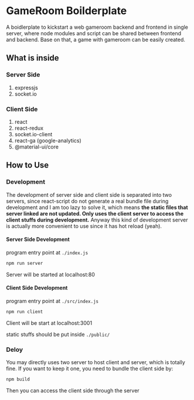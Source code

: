 # GameRoom Boilderplate
A boidlerplate to kickstart a web gameroom backend and frontend in single server, where node modules and script can be shared between frontend and backend.
Base on that, a game with gameroom can be easily created.

## What is inside
### Server Side
1. expressjs
2. socket.io

### Client Side
1. react
2. react-redux
3. socket.io-client
4. react-ga (google-analytics)
5. @material-ui/core

## How to Use

### Development
The development of server side and client side is separated into two servers, since react-script do not generate a real bundle file during development and I am too lazy to solve it, which means **the static files that server linked are not updated. Only uses the client server to access the client stuffs during development.** Anyway this kind of development server is actually more convenient to use since it has hot reload (yeah).

#### Server Side Development

program entry point at `./index.js`

```bash
npm run server
```
Server will be started at localhost:80

#### Client Side Development

program entry point at `./src/index.js`

```bash
npm run client
```
Client will be start at localhost:3001

static stuffs should be put inside `./public/`

### Deloy
You may directly uses two server to host client and server, which is totally fine.
If you want to keep it one, you need to bundle the client side by:
```bash
npm build
```
Then you can access the client side through the server

